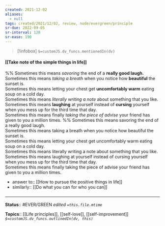 ```yaml
---
created: 2021-12-02 
aliases:
  - null
tags: created/2021/12/02, review, node/evergreen/principle
sr-due: 2022-09-05
sr-interval: 128
sr-ease: 190
---
```

> [!infobox]
`$=customJS.dv_funcs.mentionedIn(dv)`

#### [[Take note of the simple things in life]] 

%%
Sometimes this means *savoring* the end of a **really good laugh.**  
Sometimes this means *taking a breath* when you notice how **beautiful** the sunset is.  
Sometimes this means letting your chest get **uncomfortably warm** eating soup on a cold day.  
Sometimes this means *literally writing a note* about something that you like.  
Sometimes this means **laughing** at yourself instead of **cursing** yourself when you mess up for the third time that day.  
Sometimes this means finally *taking the piece of advise* your friend has given to you a million times.
%%
Sometimes this means savoring the end of a really good laugh.  
Sometimes this means taking a breath when you notice how beautiful the sunset is.  
Sometimes this means letting your chest get uncomfortably warm eating soup on a cold day.  
Sometimes this means literally writing a note about something that you like.  
Sometimes this means laughing at yourself instead of cursing yourself when you mess up for the third time that day.  
Sometimes this means finally taking the piece of advise your friend has given to you a million times.  

- answer to:: [[How to pursue the positive things in life]]
- similarly:: [[Do what you can for who you can]]

### <hr class="footnote"/>

**Status**:: #EVER/GREEN 
*edited `=this.file.mtime`*

**Topics**:: [[Life principles]], [[self-love]], [[self-improvement]]
*`$=customJS.dv_funcs.outlinedIn(dv, this)`*
